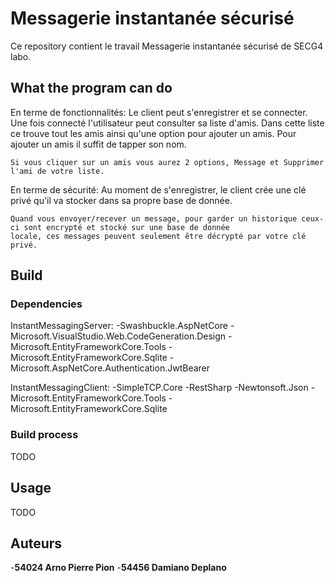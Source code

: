 # Messagerie instantanée sécurisé

Ce repository contient le travail Messagerie instantanée sécurisé de SECG4 labo.

## What the program can do
En terme de fonctionnalités:
    Le client peut s'enregistrer et se connecter. 
    Une fois connecté l'utilisateur peut consulter sa liste d'amis.
    Dans cette liste ce trouve tout les amis ainsi qu'une option pour ajouter un amis.
    Pour ajouter un amis il suffit de tapper son nom.

    Si vous cliquer sur un amis vous aurez 2 options, Message et Supprimer l'ami de votre liste.

En terme de sécurité:
    Au moment de s'enregistrer, le client crée une clé privé qu'il va stocker dans sa propre base de donnée.

    Quand vous envoyer/recever un message, pour garder un historique ceux-ci sont encrypté et stocké sur une base de donnée
    locale, ces messages peuvent seulement être décrypté par votre clé privé.

## Build

### Dependencies
InstantMessagingServer:
    -Swashbuckle.AspNetCore
    -Microsoft.VisualStudio.Web.CodeGeneration.Design
    -Microsoft.EntityFrameworkCore.Tools
    -Microsoft.EntityFrameworkCore.Sqlite
    -Microsoft.AspNetCore.Authentication.JwtBearer

InstantMessagingClient:
    -SimpleTCP.Core
    -RestSharp
    -Newtonsoft.Json
    -Microsoft.EntityFrameworkCore.Tools
    -Microsoft.EntityFrameworkCore.Sqlite

### Build process
TODO

## Usage
TODO

## Auteurs
-**54024 Arno Pierre Pion**
-**54456 Damiano Deplano**
